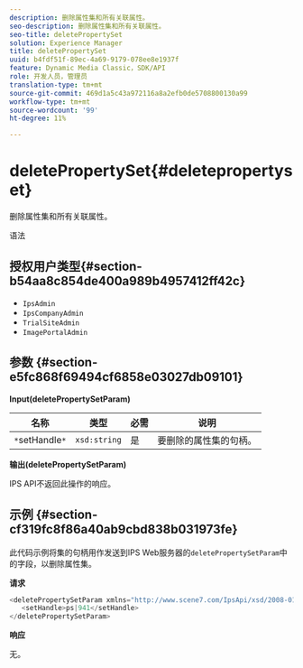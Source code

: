 ```yaml
---
description: 删除属性集和所有关联属性。
seo-description: 删除属性集和所有关联属性。
seo-title: deletePropertySet
solution: Experience Manager
title: deletePropertySet
uuid: b4fdf51f-89ec-4a69-9179-078ee8e1937f
feature: Dynamic Media Classic，SDK/API
role: 开发人员，管理员
translation-type: tm+mt
source-git-commit: 469d1a5c43a972116a8a2efb0de5708800130a99
workflow-type: tm+mt
source-wordcount: '99'
ht-degree: 11%

---
```



# deletePropertySet{#deletepropertyset}

删除属性集和所有关联属性。

语法

## 授权用户类型{#section-b54aa8c854de400a989b4957412ff42c}

* `IpsAdmin`
* `IpsCompanyAdmin`
* `TrialSiteAdmin`
* `ImagePortalAdmin`

## 参数 {#section-e5fc868f69494cf6858e03027db09101}

**Input(deletePropertySetParam)**

| 名称 | 类型 | 必需 | 说明 |
|---|---|---|---|
| `*`setHandle`*` | `xsd:string` | 是 | 要删除的属性集的句柄。 |

**输出(deletePropertySetParam)**

IPS API不返回此操作的响应。

## 示例 {#section-cf319fc8f86a40ab9cbd838b031973fe}

此代码示例将集的句柄用作发送到IPS Web服务器的`deletePropertySetParam`中的字段，以删除属性集。

**请求**

```java
<deletePropertySetParam xmlns="http://www.scene7.com/IpsApi/xsd/2008-01-15">
   <setHandle>ps|941</setHandle>
</deletePropertySetParam>
```

**响应**

无。
